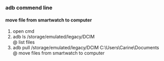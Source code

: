 ### adb commend line
#### move file from smartwatch to computer
1. open cmd <br>
2. adb ls /storage/emulated/legacy/DCIM <br>
   @ list files <br>
3. adb pull /storage/emulated/legacy/DCIM C:\Users\Carine\Documents <br>
   @ move files from smartwatch to computer
